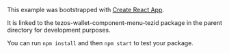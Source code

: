This example was bootstrapped with [Create React App](https://github.com/facebook/create-react-app).

It is linked to the tezos-wallet-component-menu-tezid package in the parent directory for development purposes.

You can run `npm install` and then `npm start` to test your package.
